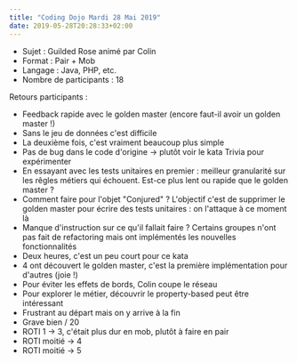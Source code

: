 ```yaml
---
title: "Coding Dojo Mardi 28 Mai 2019"
date: 2019-05-28T20:28:33+02:00
---
```

- Sujet : Guilded Rose animé par Colin
- Format : Pair + Mob
- Langage : Java, PHP, etc.
- Nombre de participants : 18

Retours participants :
- Feedback rapide avec le golden master (encore faut-il avoir un golden master !)
- Sans le jeu de données c'est difficile
- La deuxième fois, c'est vraiment beaucoup plus simple
- Pas de bug dans le code d'origine -> plutôt voir le kata Trivia pour expérimenter
- En essayant avec les tests unitaires en premier : meilleur granularité sur les rêgles métiers qui échouent. Est-ce plus lent ou rapide que le golden master ?
- Comment faire pour l'objet "Conjured" ? L'objectif c'est de supprimer le golden master pour écrire des tests unitaires : on l'attaque à ce moment là
- Manque d'instruction sur ce qu'il fallait faire ? Certains groupes n'ont pas fait de refactoring mais ont implémentés les nouvelles fonctionnalités
- Deux heures, c'est un peu court pour ce kata
- 4 ont découvert le golden master, c'est la première implémentation pour d'autres (joie !)
- Pour éviter les effets de bords, Colin coupe le réseau
- Pour explorer le métier, découvrir le property-based peut être intéressant
- Frustrant au départ mais on y arrive à la fin
- Grave bien / 20
- ROTI 1 -> 3, c'était plus dur en mob, plutôt à faire en pair
- ROTI moitié -> 4
- ROTI moitié -> 5


